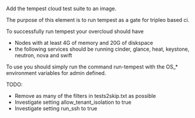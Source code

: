 Add the tempest cloud test suite to an image.

The purpose of this element is to run tempest as a gate for tripleo based ci.

To successfully run tempest your overcloud should have
* Nodes with at least 4G of memory and 20G of diskspace
* the following services should be running
  cinder, glance, heat, keystone, neutron, nova and swift

To use you should simply run the command run-tempest with the
OS_* environment variables for admin defined.

TODO:
* Remove as many of the filters in tests2skip.txt as possible
* Investigate setting allow_tenant_isolation to true
* Investigate setting run_ssh to true
